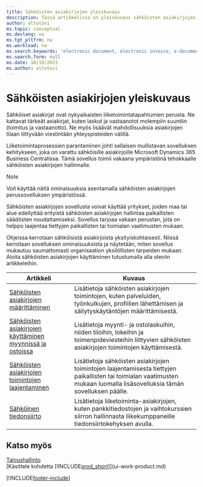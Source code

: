 ```yaml
---
title: Sähköisten asiakirjojen yleiskuvaus
description: Tässä artikkelissa on yleiskuvaus sähköisten asiakirjojen moduulista.
author: altotovi
ms.topic: conceptual
ms.devlang: na
ms.tgt_pltfrm: na
ms.workload: na
ms.search.keywords: 'electronic document, electronic invoice, e-document, e-invoice'
ms.search.form: null
ms.date: 10/10/2023
ms.author: altotovi
---
```


# <a name="e-documents-overview"></a>Sähköisten asiakirjojen yleiskuvaus

Sähköiset asiakirjat ovat nykyaikaisten liiketoimintatapahtumien perusta. Ne kattavat tärkeät asiakirjat, kuten laskut ja vastaanotot molempiin suuntiin (toimitus ja vastaanotto). Ne myös lisäävät mahdollisuuksia asiakirjojen tilaan liittyvään viestintään yhteyspisteiden välillä.

Liiketoimintaprosessien parantaminen johti sellaisen mullistavan sovelluksen kehitykseen, joka on varattu sähköisille asiakirjoille Microsoft Dynamics 365 Business Centralissa. Tämä sovellus toimii vakaana ympäristönä tehokkaalle sähköisten asiakirjojen hallinnalle.

> [!NOTE]
> Voit käyttää näitä ominaisuuksia asentamalla sähköisten asiakirjojen perussovelluksen ympäristössä.

Sähköisten asiakirjojen sovellusta voivat käyttää yritykset, joiden maa tai alue edellyttää erityistä sähköisten asiakirjojen hallintaa paikallisten säädösten noudattamiseksi. Sovellus tarjoaa vakaan perustan, jota on helppo laajentaa tiettyjen paikallisten tai toimialan vaatimusten mukaan.

Ohjeissa kerrotaan sähköisistä asiakirjoista yksityiskohtaisesti. Niissä kerrotaan sovelluksen ominaisuuksista ja näytetään, miten sovellus mukautuu saumattomasti organisaation yksilöllisten tarpeiden mukaan. Aloita sähköisten asiakirjojen käyttäminen tutustumalla alla oleviin artikkeleihin.

| Artikkeli | Kuvaus | 
|---------|-------------|
| [Sähköisten asiakirjojen määrittäminen](finance-how-setup-edocuments.md) | Lisätietoja sähköisten asiakirjojen toimintojen, kuten palveluiden, työnkulkujen, profiilien lähettämisen ja säilytyskäytäntöjen määrittämisestä. |
| [Sähköisten asiakirjojen käyttäminen myynnissä ja ostoissa](finance-how-use-edocuments.md) | Lisätietoja myynti- ja ostolaskuihin, niiden tiloihin, lokeihin ja toimenpideviesteihin liittyvien sähköisten asiakirjojen toimintojen käyttämisestä.| 
| [Sähköisten asiakirjojen toimintojen laajentaminen](/dynamics365/business-central/dev-itpro/developer/devenv-extend-edocuments) | Lisätietoja sähköisten asiakirjojen toimintojen laajentamisesta tiettyjen paikallisten tai toimialan vaatimusten mukaan luomalla lisäsovelluksia tämän sovelluksen päälle. |
| [Sähköinen tiedonsiirto](across-data-exchange.md) | Lisätietoja liiketoiminta-asiakirjojen, kuten pankkitiedostojen ja vaihtokurssien siirron hallinnasta liikekumppaneille tiedonsiirtokehyksen avulla. | 

## <a name="see-also"></a>Katso myös

[Taloushallinto](finance.md)  
[Käsittele kohdetta [!INCLUDE[prod_short](includes/prod_short.md)]](ui-work-product.md)

[!INCLUDE[footer-include](includes/footer-banner.md)]
